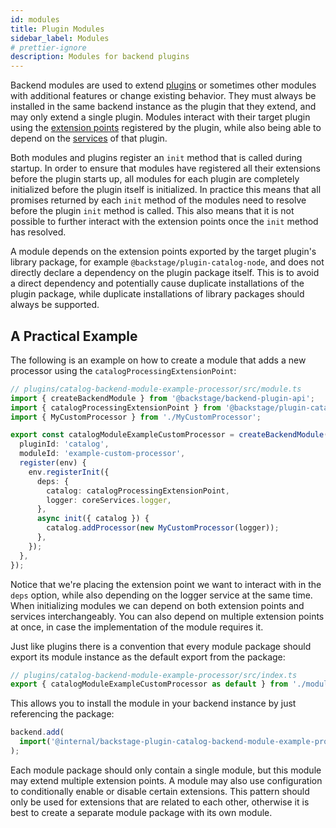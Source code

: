 ```yaml
---
id: modules
title: Plugin Modules
sidebar_label: Modules
# prettier-ignore
description: Modules for backend plugins
---
```


Backend modules are used to extend [plugins](./04-plugins.md) or sometimes other modules with additional features or change existing behavior. They must always be installed in the same backend instance as the plugin that they extend, and may only extend a single plugin. Modules interact with their target plugin using the [extension points](./05-extension-points.md) registered by the plugin, while also being able to depend on the [services](./03-services.md) of that plugin.

Both modules and plugins register an `init` method that is called during startup. In order to ensure that modules have registered all their extensions before the plugin starts up, all modules for each plugin are completely initialized before the plugin itself is initialized. In practice this means that all promises returned by each `init` method of the modules need to resolve before the plugin `init` method is called. This also means that it is not possible to further interact with the extension points once the `init` method has resolved.

A module depends on the extension points exported by the target plugin's library package, for example `@backstage/plugin-catalog-node`, and does not directly declare a dependency on the plugin package itself. This is to avoid a direct dependency and potentially cause duplicate installations of the plugin package, while duplicate installations of library packages should always be supported.

## A Practical Example

The following is an example on how to create a module that adds a new processor using the `catalogProcessingExtensionPoint`:

```ts
// plugins/catalog-backend-module-example-processor/src/module.ts
import { createBackendModule } from '@backstage/backend-plugin-api';
import { catalogProcessingExtensionPoint } from '@backstage/plugin-catalog-node';
import { MyCustomProcessor } from './MyCustomProcessor';

export const catalogModuleExampleCustomProcessor = createBackendModule({
  pluginId: 'catalog',
  moduleId: 'example-custom-processor',
  register(env) {
    env.registerInit({
      deps: {
        catalog: catalogProcessingExtensionPoint,
        logger: coreServices.logger,
      },
      async init({ catalog }) {
        catalog.addProcessor(new MyCustomProcessor(logger));
      },
    });
  },
});
```

Notice that we're placing the extension point we want to interact with in the `deps` option, while also depending on the logger service at the same time. When initializing modules we can depend on both extension points and services interchangeably. You can also depend on multiple extension points at once, in case the implementation of the module requires it.

Just like plugins there is a convention that every module package should export its module instance as the default export from the package:

```ts
// plugins/catalog-backend-module-example-processor/src/index.ts
export { catalogModuleExampleCustomProcessor as default } from './module.ts';
```

This allows you to install the module in your backend instance by just referencing the package:

```ts
backend.add(
  import('@internal/backstage-plugin-catalog-backend-module-example-processor'),
);
```

Each module package should only contain a single module, but this module may extend multiple extension points. A module may also use configuration to conditionally enable or disable certain extensions. This pattern should only be used for extensions that are related to each other, otherwise it is best to create a separate module package with its own module.
